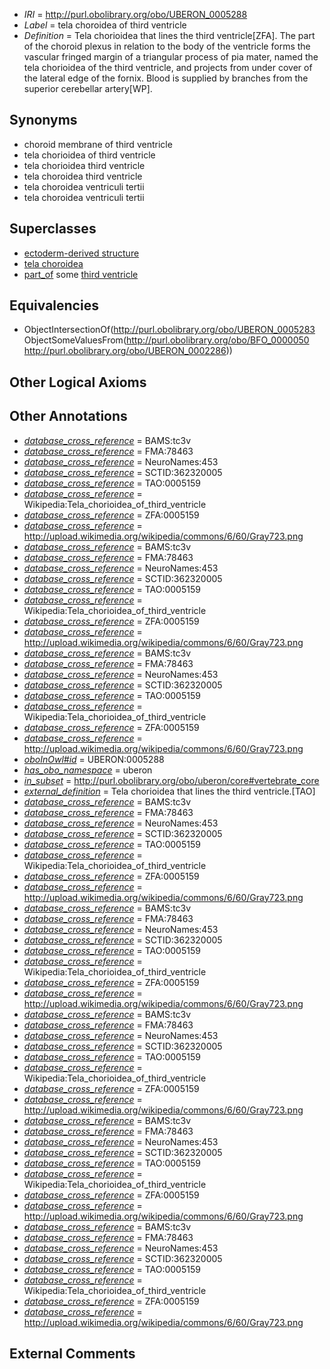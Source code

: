  * *IRI* = http://purl.obolibrary.org/obo/UBERON_0005288
 * *Label* = tela choroidea of third ventricle
 * *Definition* = Tela chorioidea that lines the third ventricle[ZFA]. The part of the choroid plexus in relation to the body of the ventricle forms the vascular fringed margin of a triangular process of pia mater, named the tela chorioidea of the third ventricle, and projects from under cover of the lateral edge of the fornix. Blood is supplied by branches from the superior cerebellar artery[WP].

## Synonyms

 * choroid membrane of third ventricle
 * tela chorioidea of third ventricle
 * tela chorioidea third ventricle
 * tela choroidea third ventricle
 * tela choroidea ventriculi tertii
 * tela choroidea ventriculi tertii

## Superclasses

 * [ectoderm-derived structure](../../UBERON/21/UBERON_0004121.md)
 * [tela choroidea](../../UBERON/83/UBERON_0005283.md)
 * [part_of](../../BFO/50/BFO_0000050.md) some [third ventricle](../../UBERON/86/UBERON_0002286.md)

## Equivalencies

 * ObjectIntersectionOf(<http://purl.obolibrary.org/obo/UBERON_0005283> ObjectSomeValuesFrom(<http://purl.obolibrary.org/obo/BFO_0000050> <http://purl.obolibrary.org/obo/UBERON_0002286>))

## Other Logical Axioms


## Other Annotations

 * *[database_cross_reference](../../ef/oboInOwl#hasDbXref.md)* = BAMS:tc3v
 * *[database_cross_reference](../../ef/oboInOwl#hasDbXref.md)* = FMA:78463
 * *[database_cross_reference](../../ef/oboInOwl#hasDbXref.md)* = NeuroNames:453
 * *[database_cross_reference](../../ef/oboInOwl#hasDbXref.md)* = SCTID:362320005
 * *[database_cross_reference](../../ef/oboInOwl#hasDbXref.md)* = TAO:0005159
 * *[database_cross_reference](../../ef/oboInOwl#hasDbXref.md)* = Wikipedia:Tela_chorioidea_of_third_ventricle
 * *[database_cross_reference](../../ef/oboInOwl#hasDbXref.md)* = ZFA:0005159
 * *[database_cross_reference](../../ef/oboInOwl#hasDbXref.md)* = http://upload.wikimedia.org/wikipedia/commons/6/60/Gray723.png
 * *[database_cross_reference](../../ef/oboInOwl#hasDbXref.md)* = BAMS:tc3v
 * *[database_cross_reference](../../ef/oboInOwl#hasDbXref.md)* = FMA:78463
 * *[database_cross_reference](../../ef/oboInOwl#hasDbXref.md)* = NeuroNames:453
 * *[database_cross_reference](../../ef/oboInOwl#hasDbXref.md)* = SCTID:362320005
 * *[database_cross_reference](../../ef/oboInOwl#hasDbXref.md)* = TAO:0005159
 * *[database_cross_reference](../../ef/oboInOwl#hasDbXref.md)* = Wikipedia:Tela_chorioidea_of_third_ventricle
 * *[database_cross_reference](../../ef/oboInOwl#hasDbXref.md)* = ZFA:0005159
 * *[database_cross_reference](../../ef/oboInOwl#hasDbXref.md)* = http://upload.wikimedia.org/wikipedia/commons/6/60/Gray723.png
 * *[database_cross_reference](../../ef/oboInOwl#hasDbXref.md)* = BAMS:tc3v
 * *[database_cross_reference](../../ef/oboInOwl#hasDbXref.md)* = FMA:78463
 * *[database_cross_reference](../../ef/oboInOwl#hasDbXref.md)* = NeuroNames:453
 * *[database_cross_reference](../../ef/oboInOwl#hasDbXref.md)* = SCTID:362320005
 * *[database_cross_reference](../../ef/oboInOwl#hasDbXref.md)* = TAO:0005159
 * *[database_cross_reference](../../ef/oboInOwl#hasDbXref.md)* = Wikipedia:Tela_chorioidea_of_third_ventricle
 * *[database_cross_reference](../../ef/oboInOwl#hasDbXref.md)* = ZFA:0005159
 * *[database_cross_reference](../../ef/oboInOwl#hasDbXref.md)* = http://upload.wikimedia.org/wikipedia/commons/6/60/Gray723.png
 * *[oboInOwl#id](../../id/oboInOwl#id.md)* = UBERON:0005288
 * *[has_obo_namespace](../../ce/oboInOwl#hasOBONamespace.md)* = uberon
 * *[in_subset](../../et/oboInOwl#inSubset.md)* = http://purl.obolibrary.org/obo/uberon/core#vertebrate_core
 * *[external_definition](../../UBPROP/01/UBPROP_0000001.md)* = Tela chorioidea that lines the third ventricle.[TAO]
 * *[database_cross_reference](../../ef/oboInOwl#hasDbXref.md)* = BAMS:tc3v
 * *[database_cross_reference](../../ef/oboInOwl#hasDbXref.md)* = FMA:78463
 * *[database_cross_reference](../../ef/oboInOwl#hasDbXref.md)* = NeuroNames:453
 * *[database_cross_reference](../../ef/oboInOwl#hasDbXref.md)* = SCTID:362320005
 * *[database_cross_reference](../../ef/oboInOwl#hasDbXref.md)* = TAO:0005159
 * *[database_cross_reference](../../ef/oboInOwl#hasDbXref.md)* = Wikipedia:Tela_chorioidea_of_third_ventricle
 * *[database_cross_reference](../../ef/oboInOwl#hasDbXref.md)* = ZFA:0005159
 * *[database_cross_reference](../../ef/oboInOwl#hasDbXref.md)* = http://upload.wikimedia.org/wikipedia/commons/6/60/Gray723.png
 * *[database_cross_reference](../../ef/oboInOwl#hasDbXref.md)* = BAMS:tc3v
 * *[database_cross_reference](../../ef/oboInOwl#hasDbXref.md)* = FMA:78463
 * *[database_cross_reference](../../ef/oboInOwl#hasDbXref.md)* = NeuroNames:453
 * *[database_cross_reference](../../ef/oboInOwl#hasDbXref.md)* = SCTID:362320005
 * *[database_cross_reference](../../ef/oboInOwl#hasDbXref.md)* = TAO:0005159
 * *[database_cross_reference](../../ef/oboInOwl#hasDbXref.md)* = Wikipedia:Tela_chorioidea_of_third_ventricle
 * *[database_cross_reference](../../ef/oboInOwl#hasDbXref.md)* = ZFA:0005159
 * *[database_cross_reference](../../ef/oboInOwl#hasDbXref.md)* = http://upload.wikimedia.org/wikipedia/commons/6/60/Gray723.png
 * *[database_cross_reference](../../ef/oboInOwl#hasDbXref.md)* = BAMS:tc3v
 * *[database_cross_reference](../../ef/oboInOwl#hasDbXref.md)* = FMA:78463
 * *[database_cross_reference](../../ef/oboInOwl#hasDbXref.md)* = NeuroNames:453
 * *[database_cross_reference](../../ef/oboInOwl#hasDbXref.md)* = SCTID:362320005
 * *[database_cross_reference](../../ef/oboInOwl#hasDbXref.md)* = TAO:0005159
 * *[database_cross_reference](../../ef/oboInOwl#hasDbXref.md)* = Wikipedia:Tela_chorioidea_of_third_ventricle
 * *[database_cross_reference](../../ef/oboInOwl#hasDbXref.md)* = ZFA:0005159
 * *[database_cross_reference](../../ef/oboInOwl#hasDbXref.md)* = http://upload.wikimedia.org/wikipedia/commons/6/60/Gray723.png
 * *[database_cross_reference](../../ef/oboInOwl#hasDbXref.md)* = BAMS:tc3v
 * *[database_cross_reference](../../ef/oboInOwl#hasDbXref.md)* = FMA:78463
 * *[database_cross_reference](../../ef/oboInOwl#hasDbXref.md)* = NeuroNames:453
 * *[database_cross_reference](../../ef/oboInOwl#hasDbXref.md)* = SCTID:362320005
 * *[database_cross_reference](../../ef/oboInOwl#hasDbXref.md)* = TAO:0005159
 * *[database_cross_reference](../../ef/oboInOwl#hasDbXref.md)* = Wikipedia:Tela_chorioidea_of_third_ventricle
 * *[database_cross_reference](../../ef/oboInOwl#hasDbXref.md)* = ZFA:0005159
 * *[database_cross_reference](../../ef/oboInOwl#hasDbXref.md)* = http://upload.wikimedia.org/wikipedia/commons/6/60/Gray723.png
 * *[database_cross_reference](../../ef/oboInOwl#hasDbXref.md)* = BAMS:tc3v
 * *[database_cross_reference](../../ef/oboInOwl#hasDbXref.md)* = FMA:78463
 * *[database_cross_reference](../../ef/oboInOwl#hasDbXref.md)* = NeuroNames:453
 * *[database_cross_reference](../../ef/oboInOwl#hasDbXref.md)* = SCTID:362320005
 * *[database_cross_reference](../../ef/oboInOwl#hasDbXref.md)* = TAO:0005159
 * *[database_cross_reference](../../ef/oboInOwl#hasDbXref.md)* = Wikipedia:Tela_chorioidea_of_third_ventricle
 * *[database_cross_reference](../../ef/oboInOwl#hasDbXref.md)* = ZFA:0005159
 * *[database_cross_reference](../../ef/oboInOwl#hasDbXref.md)* = http://upload.wikimedia.org/wikipedia/commons/6/60/Gray723.png

## External Comments

